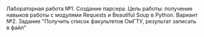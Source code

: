 Лабораторная работа №1. Создание парсера.
Цель работы: получение навыков работы с модулями Requests и Beautiful Soup в Python.
Вариант №2. 
Задание "Получить список факультетов ОмГТУ, результат записать в файл"
